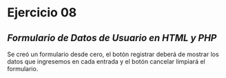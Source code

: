 # Ejercicio 08 
## _Formulario de Datos de Usuario en HTML y PHP_
Se creó un formulario desde cero, el botón registrar deberá de mostrar los datos que ingresemos en cada entrada y el botón cancelar limpiará el formulario.
